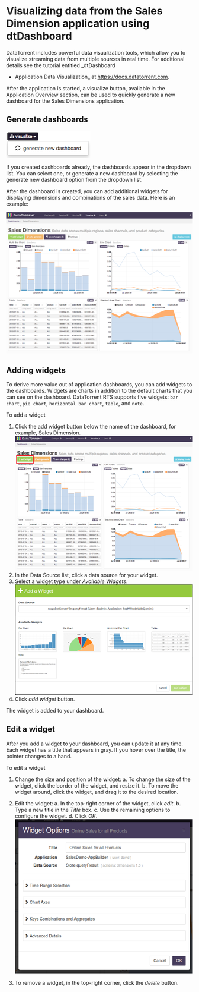 Visualizing data from the Sales Dimension application using dtDashboard
===
DataTorrent includes powerful data visualization tools, which
allow you to visualize streaming data from multiple sources in real
time. For additional details see the tutorial entitled _dtDashboard
- Application Data Visualization_ at <https://docs.datatorrent.com>.

After the application is started, a visualize button, available in
the Application Overview section, can be used to quickly generate a new
dashboard for the Sales Dimensions application.

Generate dashboards
---
![dashboard](images/sales_dimensions/image22.png "dashboard")

If you created dashboards already, the dashboards appear in the
dropdown list. You can select one, or generate a new dashboard by
selecting the generate new dashboard option from the dropdown list.

After the dashboard is created, you can add additional widgets for
displaying dimensions and combinations of the sales data. Here is an
example:

![widgets](images/sales_dimensions/image25.png "widgets")

Adding widgets
---
To derive more value out of application dashboards, you can add
widgets to the dashboards. Widgets are charts in addition to the default
charts that you can see on the dashboard. DataTorrent RTS supports five
widgets: `bar chart`, `pie chart`, `horizontal bar chart`, `table`, and
`note`.

To add a widget

1.  Click the add widget button below the name of the dashboard, for example,
    Sales Dimension.
    ![AddWidgetButton](images/sales_dimensions/image24.png "AddWidgetButton")
2.  In the Data Source list, click a data source for your widget.
3.  Select a widget type under _Available Widgets_.
    ![AddWidget.png](images/sales_dimensions/image34.png "AddWidget")
4.  Click _add widget_ button.

The widget is added to your dashboard.

Edit a widget
---

After you add a widget to your dashboard, you can update it at any
time. Each widget has a title that appears in gray. If you hover over
the title, the pointer changes to a hand.

To edit a widget

1.  Change the size and position of the widget:
    a. To change the size of the widget, click the
       border of the widget, and resize it.
    b. To move the widget around, click the widget, and
       drag it to the desired location.

2.  Edit the widget:
    a.  In the top-right corner of the widget, click _edit_.
    b.  Type a new title in the _Title_ box.
    c.  Use the remaining options to configure the widget.
    d.  Click _OK_.
    ![WidgetOptions.png](images/sales_dimensions/image26.png)

3.  To remove a widget, in the top-right corner, click the _delete_ button.
